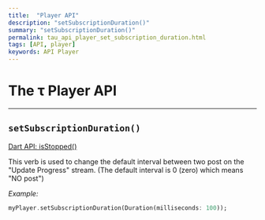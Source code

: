 ```yaml
---
title:  "Player API"
description: "setSubscriptionDuration()"
summary: "setSubscriptionDuration()"
permalink: tau_api_player_set_subscription_duration.html
tags: [API, player]
keywords: API Player
---
```

# The &tau; Player API

---------------------------------------------------------------------------------------------------------------------------------

## `setSubscriptionDuration()`

[Dart API: isStopped()](https://canardoux.github.io/tau/doc/flutter_sound/api/player/FlutterSoundPlayer/setSubscriptionDuration.html)

This verb is used to change the default interval between two post on the "Update Progress" stream. (The default interval is 0 (zero) which means "NO post")

*Example:*
```dart
myPlayer.setSubscriptionDuration(Duration(milliseconds: 100));
```
